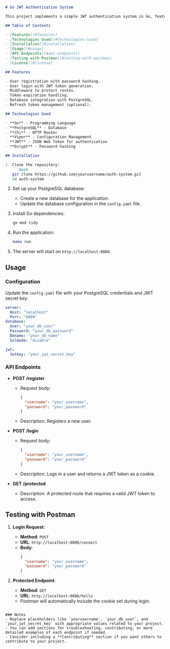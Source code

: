 ```markdown
# Go JWT Authentication System

This project implements a simple JWT authentication system in Go, featuring user registration, login, and token management. The application utilizes PostgreSQL for data storage and includes middleware for protecting routes.

## Table of Contents

- [Features](#features)
- [Technologies Used](#technologies-used)
- [Installation](#installation)
- [Usage](#usage)
- [API Endpoints](#api-endpoints)
- [Testing with Postman](#testing-with-postman)
- [License](#license)

## Features

- User registration with password hashing.
- User login with JWT token generation.
- Middleware to protect routes.
- Token expiration handling.
- Database integration with PostgreSQL.
- Refresh token management (optional).

## Technologies Used

- **Go** - Programming Language
- **PostgreSQL** - Database
- **Chi** - HTTP Router
- **Viper** - Configuration Management
- **JWT** - JSON Web Token for authentication
- **bcrypt** - Password hashing

## Installation

1. Clone the repository:
   ```bash
   git clone https://github.com/yourusername/auth-system.git
   cd auth-system
   ```

2. Set up your PostgreSQL database:
   - Create a new database for the application.
   - Update the database configuration in the `config.yaml` file.

3. Install Go dependencies:
   ```bash
   go mod tidy
   ```

4. Run the application:
   ```bash
   make run
   ```

5. The server will start on `http://localhost:8080`.

## Usage

### Configuration

Update the `config.yaml` file with your PostgreSQL credentials and JWT secret key:

```yaml
server:
  Host: "localhost"
  Port: "8080"
database:
  User: "your_db_user"
  Password: "your_db_password"
  Dbname: "your_db_name"
  Sslmode: "disable"

jwt:
  Jwtkey: "your_jwt_secret_key"
```

### API Endpoints

- **POST /register**
  - Request body:
    ```json
    {
      "username": "your_username",
      "password": "your_password"
    }
    ```
  - Description: Registers a new user.

- **POST /login**
  - Request body:
    ```json
    {
      "username": "your_username",
      "password": "your_password"
    }
    ```
  - Description: Logs in a user and returns a JWT token as a cookie.

- **GET /protected**
  - Description: A protected route that requires a valid JWT token to access.

## Testing with Postman

1. **Login Request**:
   - **Method**: `POST`
   - **URL**: `http://localhost:8080/connect`
   - **Body**:
     ```json
     {
       "username": "your_username",
       "password": "your_password"
     }
     ```

2. **Protected Endpoint**:
   - **Method**: `GET`
   - **URL**: `http://localhost:8080/hello`
   - Postman will automatically include the cookie set during login.


```

### Notes
- Replace placeholders like `yourusername`, `your_db_user`, and `your_jwt_secret_key` with appropriate values related to your project.
- You can add sections for troubleshooting, contributing, or more detailed examples of each endpoint if needed.
- Consider including a **Contributing** section if you want others to contribute to your project. 
